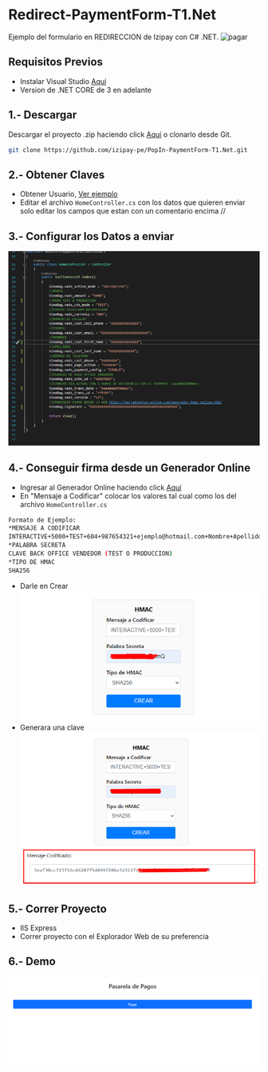 # Redirect-PaymentForm-T1.Net

Ejemplo del formulario en REDIRECCION de Izipay con C# .NET.
![pagar](images/paga.png)

## Requisitos Previos

* Instalar Visual Studio [Aquí](https://visualstudio.microsoft.com/es/)
* Version de .NET CORE de 3 en adelante

## 1.- Descargar
Descargar el proyecto .zip haciendo click [Aquí](https://github.com/izipay-pe/PopIn-PaymentForm-T1.Net/archive/refs/heads/main.zip) o clonarlo desde Git.
```sh
git clone https://github.com/izipay-pe/PopIn-PaymentForm-T1.Net.git
``` 

## 2.- Obtener Claves
* Obtener Usuario, [Ver ejemplo](https://github.com/izipay-pe/obtener-credenciales-de-conexion#readme)
* Editar el archivo `HomeController.cs` con los datos que quieren enviar solo editar los campos que estan con un comentario encima //
 
## 3.- Configurar los Datos a enviar
![Claves](images/datos.png)

## 4.- Conseguir firma desde un Generador Online
* Ingresar al Generador Online haciendo click [Aquí](https://herramientas-online.com/generador-hmac-online.html)
* En "Mensaje a Codificar" colocar los valores tal cual como los del archivo `HomeController.cs` 
```sh
Formato de Ejemplo:
*MENSAJE A CODIFICAR
INTERACTIVE+5000+TEST+604+987654321+ejemplo@hotmail.com+Nombre+Apellido+5445664+PAYMENT+SINGLE+usuariobackoffice+aaaammddhhmmss+rf54hY+V2+clavebackoffice
*PALABRA SECRETA
CLAVE BACK OFFICE VENDEDOR (TEST O PRODUCCION)
*TIPO DE HMAC
SHA256
``` 
* Darle en Crear 
![Claves](images/generador.png)
* Generara una clave 
![Claves](images/generador2.png)

## 5.- Correr Proyecto
* IIS Express
* Correr proyecto con el Explorador Web de su preferencia

## 6.- Demo
![demo](images/demo.png)
